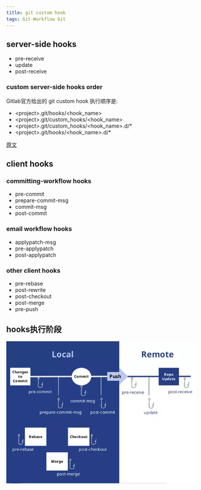 ```yaml
---
title: git custom hook
tags: Git-Workflow Git
---
```


<!--more-->

## server-side hooks
 - pre-receive
 - update
 - post-receive
### custom server-side hooks order
Gitlab官方给出的 git custom hook 执行顺序是:

 - \<project\>.git/hooks/\<hook_name\>
 - \<project\>.git/custom_hooks/\<hook_name\>
 - \<project\>.git/custom_hooks/\<hook_name\>.d/*
 - \<project\>.git/hooks/\<hook_name\>.d/*

[原文][gitlab_custom_hooks]

## client hooks
### committing-workflow hooks
 - pre-commit
 - prepare-commit-msg
 - commit-msg
 - post-commit
### email workflow hooks
 - applypatch-msg
 - pre-applypatch
 - post-applypatch
### other client hooks
 - pre-rebase
 - post-rewrite
 - post-checkout
 - post-merge
 - pre-push
## hooks执行阶段
 ![hooks](/assets/img/blog/git/git-custom-hook.webp)

[gitlab_custom_hooks]: https://docs.gitlab.com/ee/administration/custom_hooks.html
